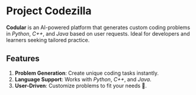 # Project Codezilla

**Codular** is an AI-powered platform that generates custom coding problems in *Python*, *C++*, and *Java* based on user requests. Ideal for developers and learners seeking tailored practice.

## Features

1. **Problem Generation**: Create unique coding tasks instantly.
2. **Language Support**: Works with *Python*, *C++*, and *Java*.
3. **User-Driven**: Customize problems to fit your needs 🚀.
